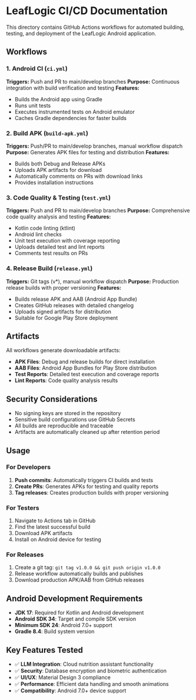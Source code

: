 # LeafLogic CI/CD Documentation

This directory contains GitHub Actions workflows for automated building, testing, and deployment of the LeafLogic Android application.

## Workflows

### 1. Android CI (`ci.yml`)
**Triggers:** Push and PR to main/develop branches
**Purpose:** Continuous integration with build verification and testing
**Features:**
- Builds the Android app using Gradle
- Runs unit tests
- Executes instrumented tests on Android emulator
- Caches Gradle dependencies for faster builds

### 2. Build APK (`build-apk.yml`)
**Triggers:** Push/PR to main/develop branches, manual workflow dispatch
**Purpose:** Generates APK files for testing and distribution
**Features:**
- Builds both Debug and Release APKs
- Uploads APK artifacts for download
- Automatically comments on PRs with download links
- Provides installation instructions

### 3. Code Quality & Testing (`test.yml`)
**Triggers:** Push and PR to main/develop branches
**Purpose:** Comprehensive code quality analysis and testing
**Features:**
- Kotlin code linting (ktlint)
- Android lint checks
- Unit test execution with coverage reporting
- Uploads detailed test and lint reports
- Comments test results on PRs

### 4. Release Build (`release.yml`)
**Triggers:** Git tags (v*), manual workflow dispatch
**Purpose:** Production release builds with proper versioning
**Features:**
- Builds release APK and AAB (Android App Bundle)
- Creates GitHub releases with detailed changelog
- Uploads signed artifacts for distribution
- Suitable for Google Play Store deployment

## Artifacts

All workflows generate downloadable artifacts:

- **APK Files**: Debug and release builds for direct installation
- **AAB Files**: Android App Bundles for Play Store distribution
- **Test Reports**: Detailed test execution and coverage reports
- **Lint Reports**: Code quality analysis results

## Security Considerations

- No signing keys are stored in the repository
- Sensitive build configurations use GitHub Secrets
- All builds are reproducible and traceable
- Artifacts are automatically cleaned up after retention period

## Usage

### For Developers
1. **Push commits**: Automatically triggers CI builds and tests
2. **Create PRs**: Generates APKs for testing and quality reports
3. **Tag releases**: Creates production builds with proper versioning

### For Testers
1. Navigate to Actions tab in GitHub
2. Find the latest successful build
3. Download APK artifacts
4. Install on Android device for testing

### For Releases
1. Create a git tag: `git tag v1.0.0 && git push origin v1.0.0`
2. Release workflow automatically builds and publishes
3. Download production APK/AAB from GitHub releases

## Android Development Requirements

- **JDK 17**: Required for Kotlin and Android development
- **Android SDK 34**: Target and compile SDK version
- **Minimum SDK 24**: Android 7.0+ support
- **Gradle 8.4**: Build system version

## Key Features Tested

- ✅ **LLM Integration**: Cloud nutrition assistant functionality
- ✅ **Security**: Database encryption and biometric authentication
- ✅ **UI/UX**: Material Design 3 compliance
- ✅ **Performance**: Efficient data handling and smooth animations
- ✅ **Compatibility**: Android 7.0+ device support